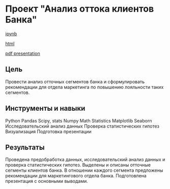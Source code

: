 # Проект "Анализ оттока клиентов Банка"
[ipynb](https://github.com/daoreshina/DA-portfolio/blob/main/banks/banki_report.ipynb)

[html](https://github.com/daoreshina/DA-portfolio/blob/main/banks/banki_report_html.html)

[pdf presentation](https://github.com/daoreshina/DA-portfolio/blob/main/banks/banki_pres.pdf)

##

## Цель
Провести анализ отточных сегментов банка и сформулировать рекомендации для отдела маркетинга по повышению лояльности таких сегментов.

##

## Инструменты и навыки
Python
Pandas
Scipy, stats
Numpy 
Math 
Statistics
Matplotlib
Seaborn
Исследовательский анализ данных
Проверка статистических гипотез
Визуализация
Подготовка презентации

## 
## Результаты
Проведена предобработка данных, исследовательский анализ данных и проверка статистических гипотез.
Выделены и описаны отточные сегменты клиентов банка. В отношении каждого сегмента предложены рекомендации для маркетингового отдела банка.
Подготовлена презентация с основными выводами.

